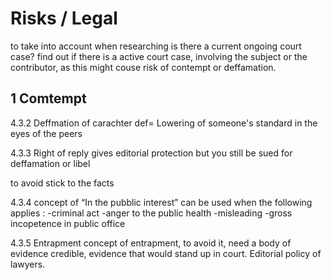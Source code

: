 # Risks / Legal


to take into account when researching
is there a current ongoing court case?
find out if there is a active court case,  involving the subject or the contributor, as this might couse risk of contempt or deffamation.

## 1 Comtempt 

4.3.2 Deffmation of carachter
def= Lowering of someone's standard in the eyes of the peers

4.3.3 Right of reply
gives editorial protection but you still be sued for deffamation or libel

to avoid stick to the facts

4.3.4 
concept of “In the pubblic interest” can be used when the following applies :
-criminal act
-anger to the public health 
-misleading 
-gross incopetence in public office

4.3.5 Entrapment 
concept of entrapment, to avoid it, need a body of evidence credible, evidence that would stand up in court. 
Editorial policy of lawyers.